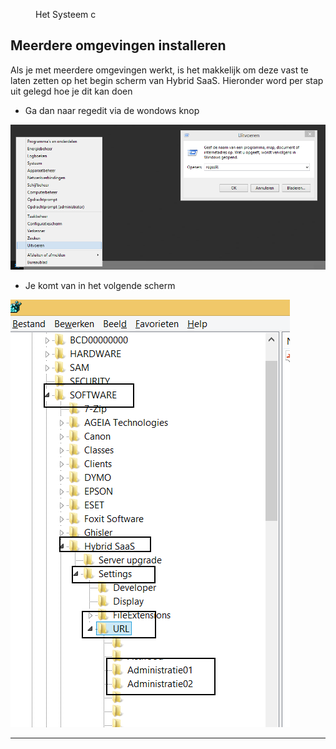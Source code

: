 <properties>
	<page>
		<title>meerdere-omgevingen-installeren</title>
			</page>
	<menu>
		<position>Het Systeem </position> 
		<title>meerdere-omgevingen-installeren</title>
		<sort>c</sort>
	</menu>
</properties>

## Meerdere omgevingen installeren ##

Als je met meerdere omgevingen werkt, is het makkelijk om deze vast te laten zetten op het begin scherm van Hybrid SaaS. Hieronder word per stap uit gelegd hoe je dit kan doen 

* Ga dan naar regedit via de wondows knop

![](images/1.png)

* Je komt van in het volgende scherm

![](images/2.png)
 
 

---------
